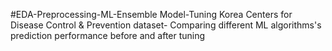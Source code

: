 #EDA-Preprocessing-ML-Ensemble Model-Tuning
Korea Centers for Disease Control & Prevention dataset- Comparing different ML algorithms's prediction performance before and after tuning
